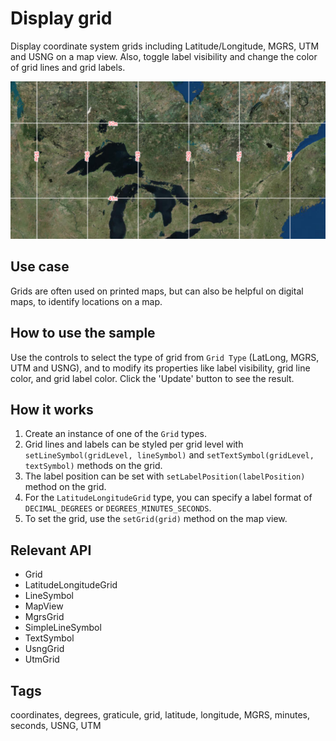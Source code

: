 # Display grid

Display coordinate system grids including Latitude/Longitude, MGRS, UTM and USNG on a map view. Also, toggle label visibility and change the color of grid lines and grid labels.

![](DisplayGrid.png)

## Use case

Grids are often used on printed maps, but can also be helpful on digital maps, to identify locations on a map.

## How to use the sample

Use the controls to select the type of grid from `Grid Type` (LatLong, MGRS, UTM and USNG), and to modify its properties like label visibility, grid line color, and grid label color. Click the 'Update' button to see the result.


## How it works

1. Create an instance of one of the `Grid` types.
2. Grid lines and labels can be styled per grid level with `setLineSymbol(gridLevel, lineSymbol)` and `setTextSymbol(gridLevel, textSymbol)` methods on the grid.
3. The label position can be set with `setLabelPosition(labelPosition)` method on the grid.
4. For the `LatitudeLongitudeGrid` type, you can specify a label format of `DECIMAL_DEGREES` or `DEGREES_MINUTES_SECONDS`.
5. To set the grid, use the `setGrid(grid)` method on the map view.

## Relevant API

* Grid
* LatitudeLongitudeGrid
* LineSymbol
* MapView
* MgrsGrid
* SimpleLineSymbol
* TextSymbol
* UsngGrid
* UtmGrid

## Tags

coordinates, degrees, graticule, grid, latitude, longitude, MGRS, minutes, seconds, USNG, UTM
